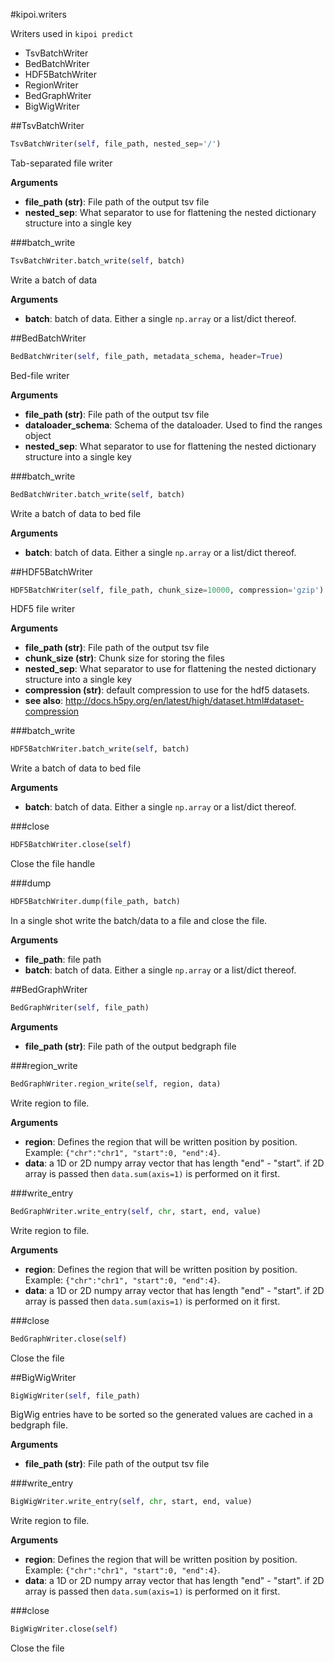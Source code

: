 #kipoi.writers

Writers used in `kipoi predict`

- TsvBatchWriter
- BedBatchWriter
- HDF5BatchWriter
- RegionWriter
- BedGraphWriter
- BigWigWriter

##TsvBatchWriter

```python
TsvBatchWriter(self, file_path, nested_sep='/')
```
Tab-separated file writer

__Arguments__

- __file_path (str)__: File path of the output tsv file
- __nested_sep__: What separator to use for flattening the nested dictionary structure
    into a single key

###batch_write

```python
TsvBatchWriter.batch_write(self, batch)
```
Write a batch of data

__Arguments__

- __batch__: batch of data. Either a single `np.array` or a list/dict thereof.

##BedBatchWriter

```python
BedBatchWriter(self, file_path, metadata_schema, header=True)
```
Bed-file writer

__Arguments__

- __file_path (str)__: File path of the output tsv file
- __dataloader_schema__: Schema of the dataloader. Used to find the ranges object
- __nested_sep__: What separator to use for flattening the nested dictionary structure
    into a single key

###batch_write

```python
BedBatchWriter.batch_write(self, batch)
```
Write a batch of data to bed file

__Arguments__

- __batch__: batch of data. Either a single `np.array` or a list/dict thereof.

##HDF5BatchWriter

```python
HDF5BatchWriter(self, file_path, chunk_size=10000, compression='gzip')
```
HDF5 file writer

__Arguments__

- __file_path (str)__: File path of the output tsv file
- __chunk_size (str)__: Chunk size for storing the files
- __nested_sep__: What separator to use for flattening the nested dictionary structure
    into a single key
- __compression (str)__: default compression to use for the hdf5 datasets.
- __see also__: <http://docs.h5py.org/en/latest/high/dataset.html#dataset-compression>

###batch_write

```python
HDF5BatchWriter.batch_write(self, batch)
```
Write a batch of data to bed file

__Arguments__

- __batch__: batch of data. Either a single `np.array` or a list/dict thereof.

###close

```python
HDF5BatchWriter.close(self)
```
Close the file handle

###dump

```python
HDF5BatchWriter.dump(file_path, batch)
```
In a single shot write the batch/data to a file and
close the file.

__Arguments__

- __file_path__: file path
- __batch__: batch of data. Either a single `np.array` or a list/dict thereof.

##BedGraphWriter

```python
BedGraphWriter(self, file_path)
```

__Arguments__

- __file_path (str)__: File path of the output bedgraph file

###region_write

```python
BedGraphWriter.region_write(self, region, data)
```
Write region to file.

__Arguments__

- __region__: Defines the region that will be written position by position. Example: `{"chr":"chr1", "start":0, "end":4}`.
- __data__: a 1D or 2D numpy array vector that has length "end" - "start". if 2D array is passed then
        `data.sum(axis=1)` is performed on it first.

###write_entry

```python
BedGraphWriter.write_entry(self, chr, start, end, value)
```
Write region to file.

__Arguments__

- __region__: Defines the region that will be written position by position. Example: `{"chr":"chr1", "start":0, "end":4}`.
- __data__: a 1D or 2D numpy array vector that has length "end" - "start". if 2D array is passed then
        `data.sum(axis=1)` is performed on it first.

###close

```python
BedGraphWriter.close(self)
```
Close the file

##BigWigWriter

```python
BigWigWriter(self, file_path)
```
BigWig entries have to be sorted so the generated values are cached in a bedgraph file.

__Arguments__

- __file_path (str)__: File path of the output tsv file

###write_entry

```python
BigWigWriter.write_entry(self, chr, start, end, value)
```
Write region to file.

__Arguments__

- __region__: Defines the region that will be written position by position. Example: `{"chr":"chr1", "start":0, "end":4}`.
- __data__: a 1D or 2D numpy array vector that has length "end" - "start". if 2D array is passed then
        `data.sum(axis=1)` is performed on it first.

###close

```python
BigWigWriter.close(self)
```
Close the file

